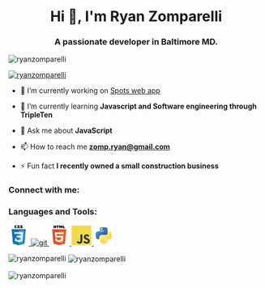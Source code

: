 <h1 align="center">Hi 👋, I'm Ryan Zomparelli</h1>
<h3 align="center">A passionate developer in Baltimore MD.</h3>

<p align="left"> <img src="https://komarev.com/ghpvc/?username=ryanzomparelli&label=Profile%20views&color=0e75b6&style=flat" alt="ryanzomparelli" /> </p>

<p align="left"> <a href="https://github.com/ryo-ma/github-profile-trophy"><img src="https://github-profile-trophy.vercel.app/?username=ryanzomparelli" alt="ryanzomparelli" /></a> </p>

- 🔭 I’m currently working on [Spots web app](https://github.com/RyanZomparelli/se_project_spots)

- 🌱 I’m currently learning **Javascript and Software engineering through TripleTen**

- 💬 Ask me about **JavaScript**

- 📫 How to reach me **zomp.ryan@gmail.com**

- ⚡ Fun fact **I recently owned a small construction business**

<h3 align="left">Connect with me:</h3>
<p align="left">
</p>

<h3 align="left">Languages and Tools:</h3>
<p align="left"> <a href="https://www.w3schools.com/css/" target="_blank" rel="noreferrer"> <img src="https://raw.githubusercontent.com/devicons/devicon/master/icons/css3/css3-original-wordmark.svg" alt="css3" width="40" height="40"/> </a> <a href="https://git-scm.com/" target="_blank" rel="noreferrer"> <img src="https://www.vectorlogo.zone/logos/git-scm/git-scm-icon.svg" alt="git" width="40" height="40"/> </a> <a href="https://www.w3.org/html/" target="_blank" rel="noreferrer"> <img src="https://raw.githubusercontent.com/devicons/devicon/master/icons/html5/html5-original-wordmark.svg" alt="html5" width="40" height="40"/> </a> <a href="https://developer.mozilla.org/en-US/docs/Web/JavaScript" target="_blank" rel="noreferrer"> <img src="https://raw.githubusercontent.com/devicons/devicon/master/icons/javascript/javascript-original.svg" alt="javascript" width="40" height="40"/> </a> <a href="https://www.python.org" target="_blank" rel="noreferrer"> <img src="https://raw.githubusercontent.com/devicons/devicon/master/icons/python/python-original.svg" alt="python" width="40" height="40"/> </a> </p>

<p><img align="left" src="https://github-readme-stats.vercel.app/api/top-langs?username=ryanzomparelli&show_icons=true&locale=en&layout=compact" alt="ryanzomparelli" /></p>

<p>&nbsp;<img align="center" src="https://github-readme-stats.vercel.app/api?username=ryanzomparelli&show_icons=true&locale=en" alt="ryanzomparelli" /></p>

<p><img align="center" src="https://github-readme-streak-stats.herokuapp.com/?user=ryanzomparelli&" alt="ryanzomparelli" /></p>
